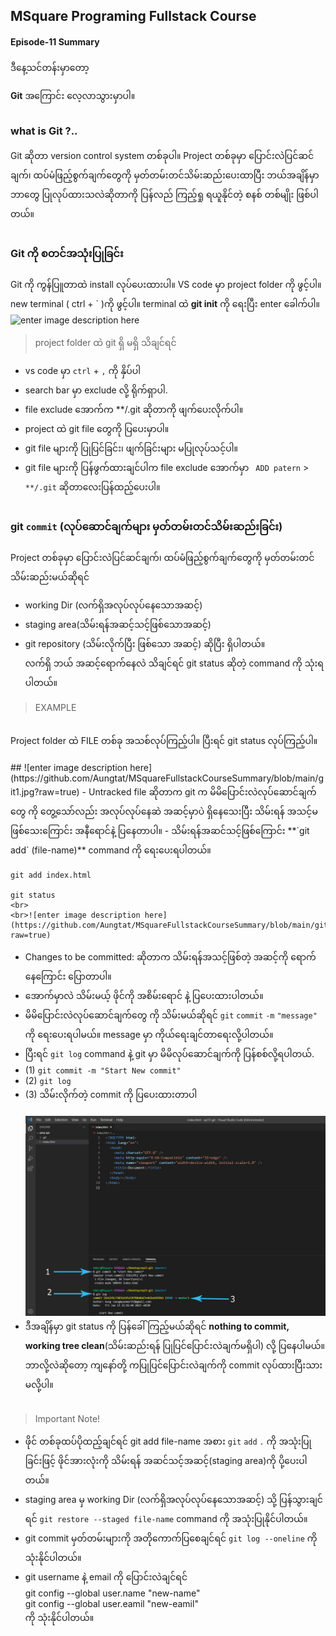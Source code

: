 ﻿## MSquare Programing Fullstack Course
#### Episode-11 Summary
ဒီနေ့သင်တန်းမှာတော့

**Git** အကြောင်း လေ့လာသွားမှာပါ။

## 
### what is Git ?..
Git ဆိုတာ version control system တစ်ခုပါ။
Project တစ်ခုမှာ ပြောင်းလဲပြင်ဆင်ချက်၊ ထပ်မံဖြည့်စွက်ချက်တွေကို မှတ်တမ်းတင်သိမ်းဆည်းပေးထာပြီး ဘယ်အချိန်မှာ ဘာတွေ ပြုလုပ်ထားသလဲဆိုတာကို ပြန်လည် ကြည့်ရှု ရယူနိုင်တဲ့ စနစ် တစ်မျိုး ဖြစ်ပါတယ်။
##
### Git ကို စတင်အသုံးပြုခြင်း
Git ကို ကွန်ပြူတာထဲ install လုပ်ပေးထားပါ။
VS code မှာ project folder ကို ဖွင့်ပါ။
new terminal ( ctrl + ` )ကို ဖွင့်ပါ။
terminal ထဲ **git init** ကို ရေးပြီး enter ခေါက်ပါ။<br>
![enter image description here](https://static.javatpoint.com/tutorial/git/images/git-init.png)
> project folder ထဲ git ရှိ မရှိ သိချင်ရင် 
- vs code မှာ `ctrl` + `,` ကို နှိပ်ပါ
- search bar မှာ  exclude လို့ ရိုက်ရှာပါ.
- file exclude အောက်က **/.git ဆိုတာကို ဖျက်ပေးလိုက်ပါ။
- project ထဲ git file တွေကို ပြပေးမှာပါ။
- git file  များကို ပြုပြင်ခြင်း၊ ဖျက်ခြင်းများ မပြုလုပ်သင့်ပါ။
- git file  များကို ပြန်ဖွက်ထားချင်ပါက file exclude အောက်မှာ ` ADD patern` > `**/.git`  ဆိုတာလေးပြန်ထည့်ပေးပါ။
##
### git `commit` (လုပ်ဆောင်ချက်များ မှတ်တမ်းတင်သိမ်းဆည်းခြင်း)

Project တစ်ခုမှာ ပြောင်းလဲပြင်ဆင်ချက်၊ ထပ်မံဖြည့်စွက်ချက်တွေကို မှတ်တမ်းတင်သိမ်းဆည်းမယ်ဆိုရင် 
- working Dir (လက်ရှိအလုပ်လုပ်နေသောအဆင့်)
- staging area(သိမ်းရန်အဆင့်သင့်ဖြစ်သောအဆင့်)
- git repository (သိမ်းလိုက်ပြီး ဖြစ်သော အဆင့်)
ဆိုပြီး ရှိပါတယ်။ <br>
လက်ရှိ ဘယ် အဆင့်ရောက်နေလဲ သိချင်ရင် git status ဆိုတဲ့ command ကို သုံးရပါတယ်။
>EXAMPLE

<BR>
Project folder ထဲ FILE တစ်ခု အသစ်လုပ်ကြည့်ပါ။
ပြီးရင် git status လုပ်ကြည့်ပါ။<br><br>
    ## 
![enter image description here](https://github.com/Aungtat/MSquareFullstackCourseSummary/blob/main/git1.jpg?raw=true)
- Untracked file ဆိုတာက git က မိမိပြောင်းလဲလုပ်ဆောင်ချက်တွေ ကို တွေ့သော်လည်း အလုပ်လုပ်နေဆဲ အဆင့်မှာပဲ ရှိနေသေးပြီး သိမ်းရန် အသင့်မဖြစ်သေးကြောင်း အနီရောင်နဲ့ ပြနေတာပါ။
- သိမ်းရန်အဆင်သင့်ဖြစ်ကြောင်း **`git add` (file-name)** command ကို ရေးပေးရပါတယ်။

    git add index.html 

    git status
    <br>
    <br>![enter image description here](https://github.com/Aungtat/MSquareFullstackCourseSummary/blob/main/git2.jpg?raw=true)

- Changes to be committed: ဆိုတာက သိမ်းရန်အသင့်ဖြစ်တဲ့ အဆင့်ကို ရောက်နေကြောင်း ပြောတာပါ။
- အောက်မှာလဲ သိမ်းမယ့် ဖိုင်ကို အစိမ်းရောင် နဲ့ ပြပေးထားပါတယ်။
-  မိမိပြောင်းလဲလုပ်ဆောင်ချက်တွေ ကို သိမ်းမယ်ဆိုရင် `git` `commit` `-m` `"message"` ကို ရေးပေးရပါမယ်။ message မှာ ကိုယ်ရေးချင်တာရေးလို့ပါတယ်။ 
- ပြီးရင် `git log` command နဲ့ git မှာ မိမိလုပ်ဆောင်ချက်ကို ပြန်စစ်လို့ရပါတယ်.
- (1)  `git commit -m "Start New commit"`
- (2)  `git log`
- (3) သိမ်းလိုက်တဲ့ commit ကို ပြပေးထားတာပါ<br>
    <br>
![enter image description here](https://github.com/Aungtat/MSquareFullstackCourseSummary/blob/main/git3.jpg?raw=true)
- ဒီအချိန်မှာ git status ကို ပြန်ခေါ်ကြည့်မယ်ဆိုရင် **nothing to commit, working tree clean**(သိမ်းဆည်းရန် ပြုပြင်ပြောင်းလဲချက်မရှိပါ) လို့ ပြနေပါမယ်။ဘာလို့လဲဆိုတော့ ကျနော်တို့ ကပြုပြင်ပြောင်းလဲချက်ကို commit လုပ်ထားပြီးသားမလို့ပါ။
##
> Important Note!

- ဖိုင် တစ်ခုထပ်ပိုထည့်ချင်ရင် git add file-name အစား `git` `add` `.` ကို အသုံးပြုခြင်းဖြင့် ဖိုင်အားလုံးကို သိမ်းရန် အဆင်သင့်အဆင့်(staging area)ကို ပို့ပေးပါတယ်။
- staging area မှ working Dir (လက်ရှိအလုပ်လုပ်နေသောအဆင့်) သို့ ပြန်သွားချင်ရင် `git restore --staged file-name` command ကို အသုံးပြုနိုင်ပါတယ်။
- git commit မှတ်တမ်းများကို အတိုကောက်ပြစေချင်ရင် `git log --oneline` ကို သုံးနိုင်ပါတယ်။
- git username နဲ့ email ကို ပြောင်းလဲချင်ရင် <br>
git config --global user.name "new-name"<br>
git config --global user.eamil "new-eamil"<br>
ကို သုံးနိုင်ပါတယ်။

